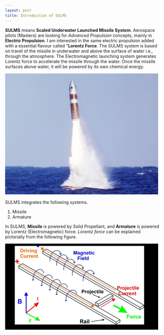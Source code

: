 ```yaml
---
layout: post
title: Introduction of SULMS
---
```

**SULMS** means **Scaled Underwater Launched Missile System**. Aerospace pilots (Masters) are looking for *Advanced Propulsion* concepts, mainly in **Electric Propulsion**. I am interested in the same electric propulsion added with a essential flavour called "**Lorentz Force**. 
The SULMS system is based on travel of the missile in underwater and above the surface of water i.e., through the atmosphere. The Electromagnetic launching system generates Lorentz force to accelerate the missile through the water. Once the missile surfaces above water, it will be powered by its own chemical energy.

<img src= "/images/sulms/K-15 missilejpg.jpg" width="500px">

SULMS integrates the following systems.

1. Missile 
2. Armature

In SULMS, **Missile** is powered by Solid Propellant, and **Armature** is powered by Lorentz (Electromagnetic) force.
*Lorentz force* can be explained pictorially from the following figure.


<img src= "/images/sulms/lorentz force.jpg" width= "500px">
